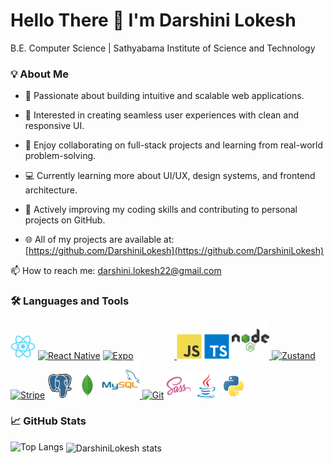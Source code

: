 <h1> Hello There 👋 I'm Darshini Lokesh </h1>
 B.E. Computer Science | Sathyabama Institute of Science and Technology

### 💡 About Me

- 🚀 Passionate about building intuitive and scalable web applications.
- 🎨 Interested in creating seamless user experiences with clean and responsive UI.
- 🤝 Enjoy collaborating on full-stack projects and learning from real-world problem-solving.
- 💻 Currently learning more about UI/UX, design systems, and frontend architecture.
- 🧠 Actively improving my coding skills and contributing to personal projects on GitHub.



- 🌐 All of my projects are available at: [https://github.com/DarshiniLokesh](https://github.com/DarshiniLokesh)


📫 How to reach me: darshini.lokesh22@gmail.com

### 🛠️ Languages and Tools

<p align="left">
  <a href="https://reactjs.org/" target="_blank"><img src="https://raw.githubusercontent.com/devicons/devicon/master/icons/react/react-original.svg" alt="React" width="40" height="40"/></a>
  <a href="https://reactnative.dev/" target="_blank"><img src="https://reactnative.dev/img/header_logo.svg" alt="React Native" width="40" height="40"/></a>
  <a href="https://expo.dev/" target="_blank"><img src="https://avatars.githubusercontent.com/u/12504344?s=200&v=4" alt="Expo" width="40" height="40"/></a>
 <a href="https://nextjs.org/" target="_blank">
  <img src="https://cdn.jsdelivr.net/gh/devicons/devicon/icons/nextjs/nextjs-original-wordmark.svg" alt="Next.js" width="60" style="filter: brightness(0) invert(1);" />
</a>
 <a href="https://javascript.info/" target="_blank"><img src="https://raw.githubusercontent.com/devicons/devicon/master/icons/javascript/javascript-original.svg" alt="JavaScript" width="40" height="40"/></a>
  <a href="https://www.typescriptlang.org/" target="_blank"><img src="https://raw.githubusercontent.com/devicons/devicon/master/icons/typescript/typescript-original.svg" alt="TypeScript" width="40" height="40"/></a>
 <a href="https://nodejs.org/" target="_blank">
  <img src="https://raw.githubusercontent.com/devicons/devicon/master/icons/nodejs/nodejs-original-wordmark.svg" alt="Node.js" width="60" />
</a>
 <a href="https://zustand-demo.pmnd.rs/" target="_blank"><img src="https://avatars.githubusercontent.com/u/72518640?s=200&v=4" alt="Zustand" width="40" height="40"/></a>
  <a href="https://stripe.com/" target="_blank"><img src="https://cdn.worldvectorlogo.com/logos/stripe-4.svg" alt="Stripe" width="40" height="40"/></a>
  <a href="https://www.postgresql.org/" target="_blank"> <img src="https://raw.githubusercontent.com/devicons/devicon/master/icons/postgresql/postgresql-original.svg"alt="PostgreSQL" width="40" height="40"/></a>
 <a href="https://www.mongodb.com/" target="_blank"><img src="https://raw.githubusercontent.com/devicons/devicon/master/icons/mongodb/mongodb-original.svg" alt="MongoDB" width="40" height="40"/></a>
 <a href="https://www.mysql.com/" target="_blank">
  <img src="https://raw.githubusercontent.com/devicons/devicon/master/icons/mysql/mysql-original-wordmark.svg" alt="MySQL" width="60" />
</a>
 <a href="https://git-scm.com/" target="_blank"><img src="https://www.vectorlogo.zone/logos/git-scm/git-scm-icon.svg" alt="Git" width="40" height="40"/></a>
  <a href="https://sass-lang.com/" target="_blank"><img src="https://raw.githubusercontent.com/devicons/devicon/master/icons/sass/sass-original.svg" alt="SCSS" width="40" height="40"/></a>
  <a href="https://www.java.com" target="_blank"><img src="https://raw.githubusercontent.com/devicons/devicon/master/icons/java/java-original.svg" alt="Java" width="40" height="40"/></a>
  <a href="https://www.python.org" target="_blank"><img src="https://raw.githubusercontent.com/devicons/devicon/master/icons/python/python-original.svg" alt="Python" width="40" height="40"/></a>
</p>

### 📈 GitHub Stats

<p>
  <img align="left" src="https://github-readme-stats.vercel.app/api/top-langs/?username=DarshiniLokesh&layout=compact&theme=radical" alt="Top Langs" />
</p>

<p>&nbsp;<img align="center" src="https://github-readme-stats.vercel.app/api?username=DarshiniLokesh&show_icons=true&theme=radical" alt="DarshiniLokesh stats" /></p>






